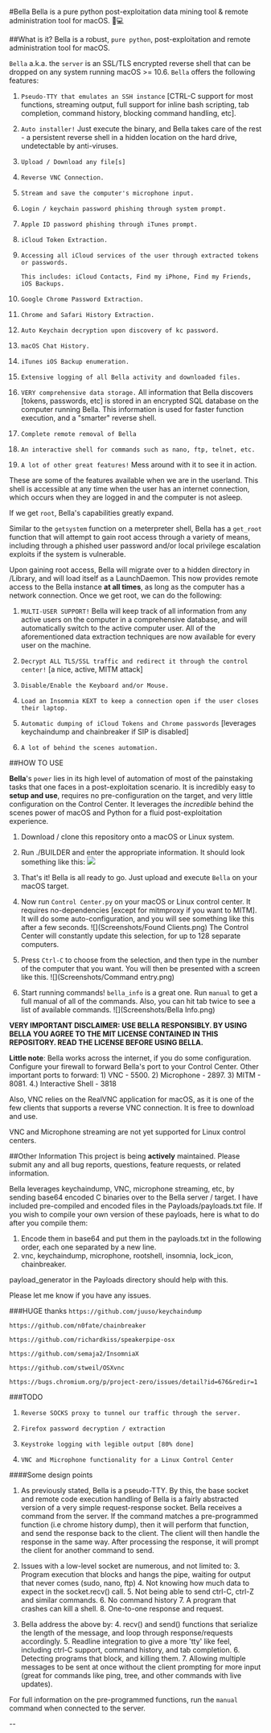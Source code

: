 #Bella
Bella is a pure python post-exploitation data mining tool & remote administration tool for macOS. 🍎💻


##What is it?
Bella is a robust, `pure python`, post-exploitation and remote administration tool for macOS.

`Bella` a.k.a. the `server` is an SSL/TLS encrypted reverse shell that can be dropped on any system running macOS >= 10.6. `Bella` offers the following features:

1. `Pseudo-TTY that emulates an SSH instance` [CTRL-C support for most functions, streaming output, full support for inline bash scripting, tab completion, command history, blocking command handling, etc].

2. `Auto installer!` Just execute the binary, and Bella takes care of the rest - a persistent reverse shell in a hidden location on the hard drive, undetectable by anti-viruses.

3. `Upload / Download any file[s]`

4. `Reverse VNC Connection.`

5. `Stream and save the computer's microphone input.`

6. `Login / keychain password phishing through system prompt.`

7. `Apple ID password phishing through iTunes prompt.`

8. `iCloud Token Extraction.`

9. `Accessing all iCloud services of the user through extracted tokens or passwords.`

	`This includes: iCloud Contacts, Find my iPhone, Find my Friends, iOS Backups.`

10. `Google Chrome Password Extraction.`

11. `Chrome and Safari History Extraction.`

12. `Auto Keychain decryption upon discovery of kc password.`

13. `macOS Chat History.`

14. `iTunes iOS Backup enumeration.`

15. `Extensive logging of all Bella activity and downloaded files.`

16. `VERY comprehensive data storage.` All information that Bella discovers [tokens, passwords, etc] is stored in an encrypted SQL database on the computer running Bella. This information is used for faster function execution, and a "smarter" reverse shell.

17. `Complete remote removal of Bella`

18. `An interactive shell for commands such as nano, ftp, telnet, etc.`

19. `A lot of other great features!` Mess around with it to see it in action.



These are some of the features available when we are in the userland. This shell is accessible at any time when the user has an internet connection, which occurs when they are logged in and the computer is not asleep.

If we get `root`, Bella's capabilities greatly expand.

Similar to the `getsystem` function on a meterpreter shell, Bella has a `get_root` function that will attempt to gain root access through a variety of means, including through a phished user password and/or local privilege escalation exploits if the system is vulnerable.

Upon gaining root access, Bella will migrate over to a hidden directory in /Library, and will load itself as a LaunchDaemon. This now provides remote access to the Bella instance **at all times**, as long as the computer has a network connection. Once we get root, we can do the following:


1. `MULTI-USER SUPPORT!` Bella will keep track of all information from any active users on the computer in a comprehensive database, and will automatically switch to the active computer user. All of the aforementioned data extraction techniques are now available for every user on the machine.

2. 	`Decrypt ALL TLS/SSL traffic and redirect it through the control center!` [a nice, active, MITM attack]

3. `Disable/Enable the Keyboard and/or Mouse.`

4. `Load an Insomnia KEXT to keep a connection open if the user closes their laptop.`

5. `Automatic dumping of iCloud Tokens and Chrome passwords` [leverages keychaindump and chainbreaker if SIP is disabled]

5. `A lot of behind the scenes automation.`


##HOW TO USE

**Bella**'s `power` lies in its high level of automation of most of the painstaking tasks that one faces in a post-exploitation scenario. It is incredibly easy to **setup and use**, requires no pre-configuration on the target, and very little configuration on the Control Center. It leverages the *incredible* behind the scenes power of macOS and Python for a fluid post-exploitation experience.

1. Download / clone this repository onto a macOS or Linux system.

2. Run ./BUILDER and enter the appropriate information. It should look something like this:
![](Screenshots/Builder.png)
3. That's it! Bella is all ready to go. Just upload and execute `Bella` on your macOS target.
4. Now run `Control Center.py` on your macOS or Linux control center. It requires no-dependencies [except for mitmproxy if you want to MITM]. It will do some auto-configuration, and you will see something like this after a few seconds.
![](Screenshots/Found Clients.png)
The Control Center will constantly update this selection, for up to 128 separate computers.
5. Press `Ctrl-C` to choose from the selection, and then type in the number of the computer that you want. You will then be presented with a screen like this.
![](Screenshots/Command entry.png)
6. Start running commands! `bella_info` is a great one. Run `manual` to get a full manual of all of the commands. Also, you can hit tab twice to see a list of available commands.
![](Screenshots/Bella Info.png)

**VERY IMPORTANT DISCLAIMER: USE BELLA RESPONSIBLY. BY USING BELLA YOU AGREE TO THE MIT LICENSE CONTAINED IN THIS REPOSITORY. READ THE LICENSE BEFORE USING BELLA.**

**Little note**: Bella works across the internet, if you do some configuration. Configure your firewall to forward Bella's port to your Control Center. Other important ports to forward:
	1) VNC - 5500. 2) Microphone - 2897. 3) MITM - 8081. 4.) Interactive Shell - 3818

Also, VNC relies on the RealVNC application for macOS, as it is one of the few clients that supports a reverse VNC connection. It is free to download and use.

VNC and Microphone streaming are not yet supported for Linux control centers.

##Other Information
This project is being **actively** maintained. Please submit any and all bug reports, questions, feature requests, or related information.



Bella leverages keychaindump, VNC, microphone streaming, etc, by sending base64 encoded C binaries over to the Bella server / target. I have included pre-compiled and encoded files in the Payloads/payloads.txt file. If you wish to compile your own version of these payloads, here is what to do after you compile them:

1. Encode them in base64 and put them in the payloads.txt in the following order, each one separated by a new line.
2. vnc, keychaindump, microphone, rootshell, insomnia, lock_icon, chainbreaker.

payload_generator in the Payloads directory should help with this.

Please let me know if you have any issues.

###HUGE thanks
`https://github.com/juuso/keychaindump`

`https://github.com/n0fate/chainbreaker`

`https://github.com/richardkiss/speakerpipe-osx`

`https://github.com/semaja2/InsomniaX`

`https://github.com/stweil/OSXvnc`

`https://bugs.chromium.org/p/project-zero/issues/detail?id=676&redir=1`


###TODO

1. `Reverse SOCKS proxy to tunnel our traffic through the server.`

2. `Firefox password decryption / extraction`

3. `Keystroke logging with legible output [80% done]`

4. `VNC and Microphone functionality for a Linux Control Center`

####Some design points
1. 	As previously stated, Bella is a pseudo-TTY. By this, the base socket and remote code execution handling of Bella is a fairly abstracted version of a very simple request-response socket. Bella receives a command from the server. If the command matches a pre-programmed function (i.e chrome history dump), then it will perform that function, and send the response back to the client. The client will then handle the response in the same way. After processing the response, it will prompt the client for another command to send.

2. Issues with a low-level socket are numerous, and not limited to:
	3. Program execution that blocks and hangs the pipe, waiting for output that never comes (sudo, nano, ftp)
	4. Not knowing how much data to expect in the socket.recv() call.
	5. Not being able to send ctrl-C, ctrl-Z and similar commands.
	6. No command history
	7. A program that crashes can kill a shell.
	8. One-to-one response and request.
3. Bella address the above by:
	4. recv() and send() functions that serialize the length of the message, and loop through response/requests accordingly.
	5. Readline integration to give a more 'tty' like feel, including ctrl-C support, command history, and tab completion.
	6. Detecting programs that block, and killing them.
	7. Allowing multiple messages to be sent at once without the client prompting for more input (great for commands like ping, tree, and other commands with live updates).

For full information on the pre-programmed functions, run the `manual` command when connected to the server.

--
